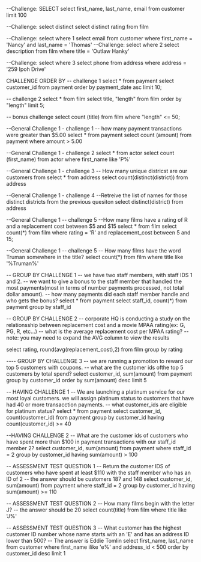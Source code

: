 
--Challenge: SELECT
select first_name, last_name, email from customer limit 100

--Challenge: select distinct
select distinct rating from film

--Challenge: select where 1
select email from customer where first_name = 'Nancy' and last_name = 'Thomas'
--Challenge: select where 2
select description from film where title = 'Outlaw Hanky'

--Challenge: select where 3
select phone from address where address = '259 Ipoh Drive'


CHALLENGE ORDER BY
-- challenge 1
select * from payment
select customer_id from payment order by payment_date asc limit 10;

-- challenge 2
select * from film
select title, "length" from film order by "length" limit 5;

-- bonus challenge
select count (title) from film where "length" <= 50;

--General Challenge 1 - challenge 1
-- how many payment transactions were greater than $5.00
select * from payment
select count (amount) from payment  where amount > 5.00 

--General Challenge 1 - challenge 2
select * from actor
select count (first_name) from actor where first_name like 'P%'

--General Challenge 1 - challenge 3
-- How many unique districst are our customers from
select * from address
select count(distinct(district)) from address

--General Challenge 1 - challenge 4
--Retreive the list of names for those distinct districts from the previous quesiton
select distinct(district) from address 

--General Challenge 1 -- challenge 5
--How many films have a rating of R and a replacement cost between $5 and $15
select * from film
select count(*) from film where rating = 'R' and replacement_cost between 5 and 15;

--General Challenge 1 -- challenge 5
-- How many films have the word Truman somewhere in the title?
select count(*) from film where title like '%Truman%'

-- GROUP BY CHALLENGE 1
-- we have two staff members, with staff IDS 1 and 2. 
-- we want to give a bonus to the staff member that handled the most payments(most in terms of number payments processed, not total dollar amount).
-- how many payments did each staff member handle and who gets the bonus?
select * from payment
select staff_id, count(*) from payment group by staff_id 

-- GROUP BY CHALLENGE 2
-- corporate HQ is conducting a study on the relationsship between replacement cost and a movie MPAA rating(ex: G, PG, R, etc...)
-- what is the average replacement cost per MPAA rating?
-- note: you may need to expand the AVG column to view the results

select rating, round(avg(replacement_cost),2) from film group by rating 

---- GROUP BY CHALLENGE 3
-- we are running a promotion to reward our top 5 customers with coupons.
-- what are the customer ids ofthe top 5 customers by total spend?
select customer_id, sum(amount) from payment group by customer_id order by sum(amount) desc limit 5

-- HAVING CHALLENGE 1
-- We are launching a platinum service for our most loyal customers. we will assign platinum status to customers that have had 40 or more transacction payments.
-- what customer_ids are eligible for platinum status?
select * from payment
select customer_id, count(customer_id) from payment group by customer_id having count(customer_id) >= 40

--HAVING CHALLENGE 2
-- What are the customer ids of customers who have spent more than $100 in payment transactions with our staff_id member 2?
select customer_id, sum(amount) from payment where staff_id = 2 group by customer_id having sum(amount) > 100

-- ASSESSMENT TEST QUESTION 1
-- Return the customer IDS of customers who have spent at least $110 with the staff member who has an ID of 2
-- the answer should be customers 187 and 148
select customer_id, sum(amount) from payment where staff_id = 2 group by customer_id having sum(amount) >= 110


-- ASSESSMENT TEST QUESTION 2
-- How many films begin with the letter J?
-- the answer should be 20
select count(title) from film where title like 'J%'

-- ASSESSMENT TEST QUESTION 3
-- What customer has the highest customer ID number whose name starts with an 'E' and has an address ID lower than 500?
-- The answer is Eddie Tomlin
select first_name, last_name from customer where first_name ilike 'e%' and address_id < 500 order by customer_id desc limit 1